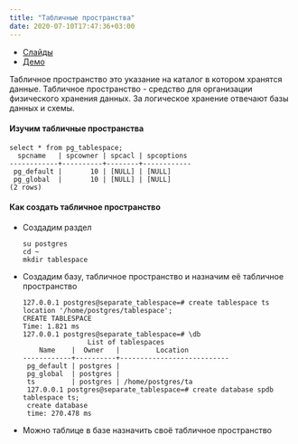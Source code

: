```yaml
---
title: "Табличные пространства"
date: 2020-07-10T17:47:36+03:00
---
```


* [Слайды](https://edu.postgrespro.ru/dba1/dba1_09_data_tablespaces.pdf)
* [Демо](https://edu.postgrespro.ru/dba1/dba1_09_data_tablespaces.html)

Табличное пространство это указание на каталог в котором хранятся данные.
Табличное пространство - средство для организации физического хранения данных. За логическое хранение отвечают базы данных и схемы.

#### Изучим табличные пространства 
```
select * from pg_tablespace;
  spcname   | spcowner | spcacl | spcoptions
------------+----------+--------+------------
 pg_default |       10 | [NULL] | [NULL]
 pg_global  |       10 | [NULL] | [NULL]
(2 rows)
```

#### Как создать табличное пространство 
* Создадим раздел
  ```
  su postgres
  cd ~
  mkdir tablespace
  ```
* Создадим базу, табличное пространство и назначим её табличное пространство
  ```
  127.0.0.1 postgres@separate_tablespace=# create tablespace ts location '/home/postgres/tablespace';
  CREATE TABLESPACE
  Time: 1.821 ms
  127.0.0.1 postgres@separate_tablespace=# \db
                  List of tablespaces
      Name    |  Owner   |         Location
  ------------+----------+---------------------------
   pg_default | postgres |
   pg_global  | postgres |
   ts         | postgres | /home/postgres/ta
   127.0.0.1 postgres@separate_tablespace=# create database spdb tablespace ts;
   create database
   time: 270.478 ms
  ```
* Можно таблице в базе назначить своё табличное пространство


